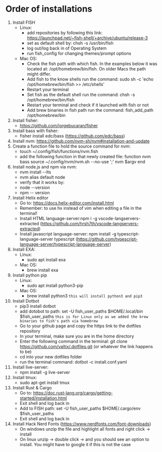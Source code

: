# Order of installations

1. Install FISH
   - Linux:
      - add repositories by following this link: https://launchpad.net/~fish-shell/+archive/ubuntu/release-3
      - set as default shell by: chsh -s /usr/bin/fish
      - log out/log back in of Operating System
      - run fish_config for changing themes/prompt options
   - Mac OS:
      - Check the fish path with which fish. In the examples below it was located at: /opt/homebrew/bin/fish. On older Macs the path might differ.
      - Add fish to the know shells run the command: sudo sh -c 'echo /opt/homebrew/bin/fish >> /etc/shells'
      - Restart your terminal
      - Set fish as the default shell run the command: chsh -s /opt/homebrew/bin/fish
      - Restart your terminal and check if it launched with fish or not
      - Add brew binaries in fish path run the command: fish_add_path /opt/homebrew/bin 
3. Install fisher:
    - https://github.com/jorgebucaran/fisher
4. Install bass with fisher:
   - fisher install edc/bass (https://github.com/edc/bass)
5. Install nvm: https://github.com/nvm-sh/nvm#installation-and-update
6. Create a function file to hold the source command for nvm:
   - touch ~/.config/fish/functions/nvm.fish
   - add the following function in that newly created file:
     function nvm
        bass source ~/.config/nvm/nvm.sh --no-use ';' nvm $argv
     end
7. Install node.js and npm via nvm:
   - nvm install --lts
   - nvm alias default node
   - verify that it works by:
   - node --version
   - npm -- version
8. Install Helix editor
   - Go to: https://docs.helix-editor.com/install.html
   - Remember: to use hx instead of vim when editing a file in the terminal!
   - Install HTML language-server:npm i -g vscode-langservers-extracted (https://github.com/hrsh7th/vscode-langservers-extracted)
   - Install javascript language-server: npm install -g typescript-language-server typescript (https://github.com/typescript-language-server/typescript-language-server)  
9. Install EXA:
   - Linux: 
      - sudo apt install exa
   - Mac OS:
      - brew install exa 
11. Install python pip
    - Linux:
       - sudo apt install python3-pip
    - Mac OS:
       - brew install python3       `this will install python3 and pip3`
13. Install Dotbot
    - pip3 install dotbot
    - add dotobot to path: set -U fish_user_paths $HOME/.local/bin $fish_user_paths   `this is for Linux only as we added the brew binaries to fish's path via homebrew`
    - Go to your github page and copy the https link to the dotfiles repository
    - In your terminal, make sure you are in the home directory
    - Enter the following command in the terminal: git clone https://github.com/valtix/.dotfiles.git (or whatever the link happens to be)
    - cd into your new dotfiles folder
    - run the terminal command: dotbot -c install.conf.yaml
14. Install live-server:
    - npm install -g live-server
15. Install tmux:
    - sudo apt-get install tmux
16. Install Rust & Cargo
    - Go to: https://doc.rust-lang.org/cargo/getting-started/installation.html
    - Exit shell and log back in
    - Add to FISH path: set -U fish_user_paths $HOME/.cargo/env $fish_user_paths
    - Exit shell and log back in
17. Install Hack Nerd Fonts (https://www.nerdfonts.com/font-downloads)
    - On windows unzip the file and highlight all fonts and right click -> install
    - On linux unzip -> double click -> and you should see an option to install. You might have to google it if this is not the case
